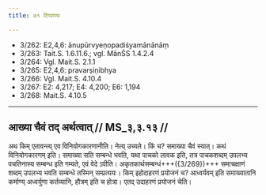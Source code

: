 ```yaml
---
title: ७१ टिप्पणयः

---
```

- 3/262: E2,4,6: ānupūrvyeṇopadiśyamānānāṃ
- 3/263: Tait.S. 1.6.11.6.; vgl. MānŚS 1.4.2.4
- 3/264: Vgl. Mait.S. 2.1.1
- 3/265: E2,4,6: pravarṣiṇibhya
- 3/266: Vgl. Mait.S. 4.10.4
- 3/267: E2: 4,217; E4: 4,200; E6: 1,194
- 3/268: Mait.S. 4.10.5

____________________________________________


## आख्या चैवं तद् अर्थत्वात् // MS_३,३.१३ //

अथ किम् एतावन्त्य् एव विनियोगकारणानीति। नेत्य् उच्यते। किं च? समाख्या चैवं स्यात्। कथं विनियोगकारणम् इति। समाख्या सति सम्बन्धे भवति, यथा पाचको लावक इति, तत्र पाचकशब्दम् उपलभ्य पचतिनास्य सम्बन्ध इति गम्यते, एवं वेदे ऽपीति। अकृतकार्थसम्बन्धं+++({3/269})+++ समाचक्षाणं शब्दम् उपलभ्य भवति सम्बन्धे तस्मिन् सम्प्रत्ययः। किम् इहोदाहरणं प्रयोजनं च? आध्वर्यवम् इति समाख्यातानि कर्माण्य् अध्वर्युणा कर्तव्यानि, हौत्रम् इति च होत्रा। एतद् उदाहरणं प्रयोजनं चेति।